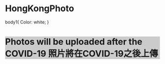 # HongKongPhoto
<style> body { background-image: url('C2F5668B-17A8-48AA-8D3F-40BFD92F5B9F.jpeg'); 
background-repeat: no-repeat; 
background-attachment: fixed; 
background-size: 100% 100%; } </style> 

<style1>
body1{
Color: white; 
}
</style1>
<body1>
<h1 style="background-color:rgba(0, 0, 0, 0.2);">
Photos will be uploaded after the COVID-19 
照片將在COVID-19之後上傳
</h1>
</body1>

